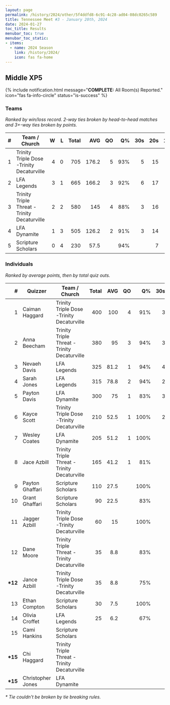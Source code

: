 ```yaml
---
layout: page
permalink: /history/2024/other/5f4ddfd8-6c91-4c28-ad04-08dc0265c589
title: Tennessee Meet #3 - January 20th, 2024
date: 2024-01-27
toc_title: Results
menubar_toc: true
menubar_toc_static:
- items:
  - name: 2024 Season
    link: /history/2024/
    icon: fas fa-home
---
```



## Middle XP5

{% include notification.html
   message="<b>COMPLETE:</b> All Room(s) Reported."
   icon="fas fa-info-circle"
   status="is-success" %}


### Teams

*Ranked by win/loss record. 2-way ties broken by head-to-head matches and 3+-way ties broken by points.*

| # | Team / Church | W | L | Total | AVG | QO | Q% | 30s | 20s | 10s |
|--:|---|--:|--:|--:|--:|--:|--:|--:|--:|--:|
| 1 | Trinity Triple Dose -Trinity Decaturville | 4 | 0 | 705 | 176.2 | 5 | 93% | 5 | 15 | 18 |
| 2 | LFA Legends | 3 | 1 | 665 | 166.2 | 3 | 92% | 6 | 17 | 10 |
| 3 | Trinity Triple Threat - Trinity Decaturville | 2 | 2 | 580 | 145 | 4 | 88% | 3 | 16 | 16 |
| 4 | LFA Dynamite | 1 | 3 | 505 | 126.2 | 2 | 91% | 3 | 14 | 12 |
| 5 | Scripture Scholars | 0 | 4 | 230 | 57.5 |  | 94% |  | 7 | 10 |

### Individuals

*Ranked by average points, then by total quiz outs.*

| # | Quizzer | Team / Church | Total | AVG | QO | Q% | 30s | 20s | 10s |
|--:|---|---|--:|--:|--:|--:|--:|--:|--:|
| 1 | Caiman Haggard | Trinity Triple Dose -Trinity Decaturville | 400 | 100 | 4 | 91% | 3 | 8 | 9 |
| 2 | Anna Beecham | Trinity Triple Threat - Trinity Decaturville | 380 | 95 | 3 | 94% | 3 | 10 | 4 |
| 3 | Nevaeh Davis | LFA Legends | 325 | 81.2 | 1 | 94% | 4 | 8 | 3 |
| 4 | Sarah Jones | LFA Legends | 315 | 78.8 | 2 | 94% | 2 | 8 | 6 |
| 5 | Payton Davis | LFA Dynamite | 300 | 75 | 1 | 83% | 3 | 9 | 3 |
| 6 | Kayce Scott | Trinity Triple Dose -Trinity Decaturville | 210 | 52.5 | 1 | 100% | 2 | 4 | 5 |
| 7 | Wesley Coates | LFA Dynamite | 205 | 51.2 | 1 | 100% |  | 5 | 9 |
| 8 | Jace Azbill | Trinity Triple Threat - Trinity Decaturville | 165 | 41.2 | 1 | 81% |  | 6 | 7 |
| 9 | Payton Ghaffari | Scripture Scholars | 110 | 27.5 |  | 100% |  | 2 | 7 |
| 10 | Grant Ghaffari | Scripture Scholars | 90 | 22.5 |  | 83% |  | 5 |  |
| 11 | Jagger Azbill | Trinity Triple Dose -Trinity Decaturville | 60 | 15 |  | 100% |  | 2 | 2 |
| 12 | Dane Moore | Trinity Triple Threat - Trinity Decaturville | 35 | 8.8 |  | 83% |  |  | 5 |
| **\*12** | Jance Azbill | Trinity Triple Dose -Trinity Decaturville | 35 | 8.8 |  | 75% |  | 1 | 2 |
| 13 | Ethan Compton | Scripture Scholars | 30 | 7.5 |  | 100% |  |  | 3 |
| 14 | Olivia Croffet | LFA Legends | 25 | 6.2 |  | 67% |  | 1 | 1 |
| 15 | Cami Hankins | Scripture Scholars |  |  |  |  |  |  |  |
| **\*15** | Chi Haggard | Trinity Triple Threat - Trinity Decaturville |  |  |  |  |  |  |  |
| **\*15** | Christopher Jones | LFA Dynamite |  |  |  |  |  |  |  |

*\* Tie couldn't be broken by tie breaking rules.*

